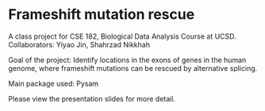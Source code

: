 # Frameshift mutation rescue

 A class project for CSE 182, Biological Data Analysis Course at UCSD.
 Collaborators: Yiyao Jin, Shahrzad Nikkhah
 
 Goal of the project:
 Identify locations in the exons of genes in the human genome, where frameshift mutations can be rescued by alternative splicing. 

 Main package used:
 Pysam
 
 Please view the presentation slides for more detail.
